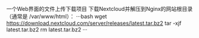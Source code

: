 一个Web界面的文件上传下载项目
下载Nextcloud并解压到Nginx的网站根目录（通常是 /var/www/html）：
···bash
wget https://download.nextcloud.com/server/releases/latest.tar.bz2
tar -xjf latest.tar.bz2
rm latest.tar.bz2
···

